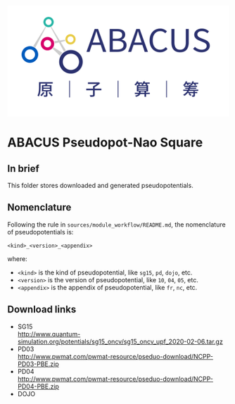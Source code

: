 <p align="center">
    <img src="../../docs/abacus-logo.svg">
</p>  

# ABACUS Pseudopot-Nao Square  
## In brief  
This folder stores downloaded and generated pseudopotentials.  
## Nomenclature  
Following the rule in `sources/module_workflow/README.md`, the nomenclature of pseudopotentials is:  
```text
<kind>_<version>_<appendix>
```
where:  
- `<kind>` is the kind of pseudopotential, like `sg15`, `pd`, `dojo`, etc.  
- `<version>` is the version of pseudopotential, like `10`, `04`, `05`, etc.  
- `<appendix>` is the appendix of pseudopotential, like `fr`, `nc`, etc.  
## Download links
- SG15  
http://www.quantum-simulation.org/potentials/sg15_oncv/sg15_oncv_upf_2020-02-06.tar.gz
- PD03  
http://www.pwmat.com/pwmat-resource/pseduo-download/NCPP-PD03-PBE.zip
- PD04  
http://www.pwmat.com/pwmat-resource/pseduo-download/NCPP-PD04-PBE.zip
- DOJO  
